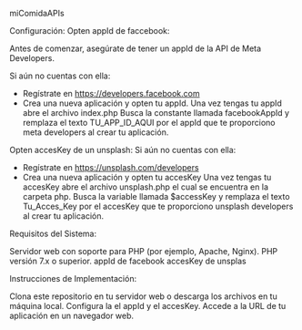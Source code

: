 miComidaAPIs

Configuración:
Opten appId de faccebook:

Antes de comenzar, asegúrate de tener un appId de la API de Meta Developers.

Si aún no cuentas con ella:  
 - Regístrate en https://developers.facebook.com
 - Crea una nueva aplicación y opten tu appId.
Una vez tengas tu appId abre el archivo index.php
Busca la constante llamada facebookAppId y remplaza el texto TU_APP_ID_AQUI por el appId que te proporciono meta developers al crear tu aplicación.

Opten accesKey de un unsplash:
Si aún no cuentas con ella:  
 - Regístrate en https://unsplash.com/developers
 - Crea una nueva aplicación y opten tu accesKey
Una vez tengas tu accesKey abre el archivo unsplash.php el cual se encuentra en la carpeta php.
Busca la variable llamada $accessKey y remplaza el texto Tu_Acces_Key por el accesKey que te proporciono unsplash developers al crear tu aplicación.

Requisitos del Sistema:

Servidor web con soporte para PHP (por ejemplo, Apache, Nginx).
PHP versión 7.x o superior.
appId de facebook
accesKey de unsplas

Instrucciones de Implementación:

Clona este repositorio en tu servidor web o descarga los archivos en tu máquina local.
Configura la el appId y el accesKey.
Accede a la URL de tu aplicación en un navegador web.
